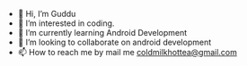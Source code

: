 - 👋 Hi, I’m Guddu
- 👀 I’m interested in coding.
- 🌱 I’m currently learning Android Development
- 💞️ I’m looking to collaborate on android development
- 📫 How to reach me by mail me coldmilkhottea@gmail.com

<!---
kontactguddu/kontactguddu is a ✨ special ✨ repository because its `README.md` (this file) appears on your GitHub profile.
You can click the Preview link to take a look at your changes.
--->
